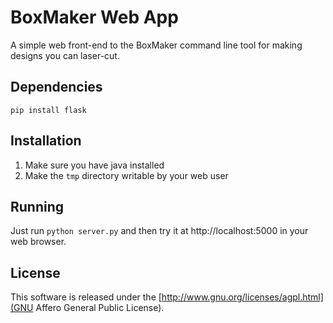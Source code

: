 BoxMaker Web App
================

A simple web front-end to the BoxMaker command line tool for making designs you can laser-cut.

Dependencies
------------

```
pip install flask
```

Installation
------------

1. Make sure you have java installed
2. Make the `tmp` directory writable by your web user

Running
-------

Just run `python server.py` and then try it at http://localhost:5000 in your web browser.

License
-------

This software is released under the [http://www.gnu.org/licenses/agpl.html](GNU Affero General Public License).
